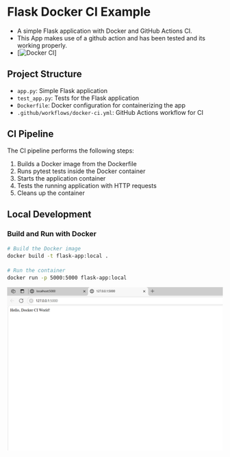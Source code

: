 # Flask Docker CI Example

- A simple Flask application with Docker and GitHub Actions CI.
- This App makes use of a github action and has been tested and its working properly.
- [![Docker CI](https://github.com/omokehinde-hub/flask-docker-ci/actions/workflows/docker-ci.yml/badge.svg)] 


## Project Structure

- `app.py`: Simple Flask application
- `test_app.py`: Tests for the Flask application
- `Dockerfile`: Docker configuration for containerizing the app
- `.github/workflows/docker-ci.yml`: GitHub Actions workflow for CI

## CI Pipeline

The CI pipeline performs the following steps:

1. Builds a Docker image from the Dockerfile
2. Runs pytest tests inside the Docker container
3. Starts the application container
4. Tests the running application with HTTP requests
5. Cleans up the container

## Local Development

### Build and Run with Docker

```bash
# Build the Docker image
docker build -t flask-app:local .

# Run the container
docker run -p 5000:5000 flask-app:local
```
![Screenshot](https://github.com/Omokehinde-hub/flask-docker-ci/blob/main/flask-app-ci.png)
